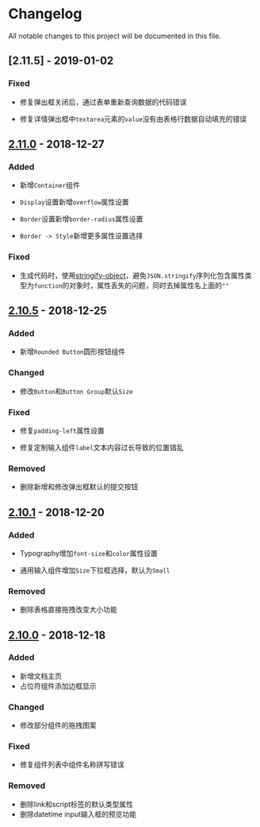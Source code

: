 # Changelog

All notable changes to this project will be documented in this file.

## [2.11.5] - 2019-01-02

### Fixed

- 修复弹出框关闭后，通过表单重新查询数据的代码错误

- 修复详情弹出框中`textarea`元素的`value`没有由表格行数据自动填充的错误

## [2.11.0] - 2018-12-27

### Added

- 新增`Container`组件

- `Display`设置新增`overflow`属性设置

- `Border`设置新增`border-radius`属性设置

- `Border -> Style`新增更多属性设置选择

### Fixed

- 生成代码时，使用[stringify-object](https://github.com/yeoman/stringify-object)，避免`JSON.stringify`序列化包含属性类型为`function`的对象时，属性丢失的问题，同时去掉属性名上面的`""`

## [2.10.5] - 2018-12-25

### Added

- 新增`Rounded Button`圆形按钮组件

### Changed

- 修改`Button`和`Button Group`默认`Size`

### Fixed

- 修复`padding-left`属性设置

- 修复定制输入组件`label`文本内容过长导致的位置错乱

### Removed

- 删除新增和修改弹出框默认的提交按钮

## [2.10.1] - 2018-12-20

### Added

- Typography增加`font-size`和`color`属性设置

- 通用输入组件增加`Size`下拉框选择，默认为`Small`

### Removed

- 删除表格直接拖拽改变大小功能

## [2.10.0] - 2018-12-18

### Added

- 新增文档主页
- 占位符组件添加边框显示

### Changed

- 修改部分组件的拖拽图案

### Fixed

- 修复组件列表中组件名称拼写错误

### Removed

- 删除link和script标签的默认类型属性
- 删除datetime input输入框的预览功能

[2.11.0]:https://github.com/iwangbowen/UI-Builder/compare/71ffbffdd83dad6f8a4d2f0668490ffbbb59f6d4...538b2b2c03936b1574e0f890d0790a7f43e1403e
[2.10.5]:https://github.com/iwangbowen/UI-Builder/compare/c1a73a68bdda5e69f19b35ba2c9e6c656b4f74bf...787ad2a3a4bc62e94f7e0d91b99275e3801933e0
[2.10.1]: https://github.com/iwangbowen/UI-Builder/compare/045a5f569623e2695e23abd4de6268afa5cd1fc7...3f805e2119cd9ca4ebcb01bb341f234d2c772be6
[2.10.0]: https://github.com/iwangbowen/UI-Builder/compare/a535e9981ac9abd34f3d351818b18b045395e711...da538cbcf4970b76e8a2efbe40314490830e10d5